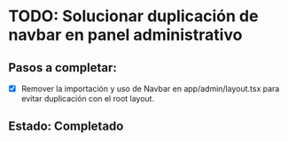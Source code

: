 # TODO: Solucionar duplicación de navbar en panel administrativo

## Pasos a completar:
- [x] Remover la importación y uso de Navbar en app/admin/layout.tsx para evitar duplicación con el root layout.

## Estado: Completado
